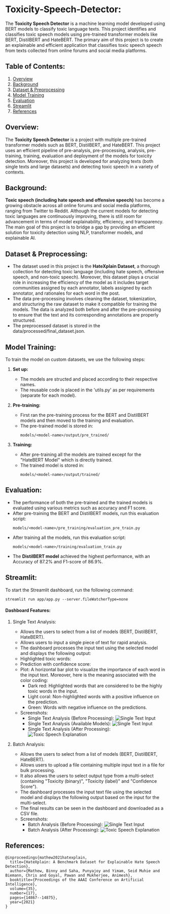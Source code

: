 # Toxicity-Speech-Detector:

The **Toxicity Speech Detector** is a machine learning model developed using BERT models to classify toxic language texts. This project identifies and classifies toxic speech models using pre-trained transformer models like BERT, DistilBERT and HateBERT. The primary aim of this project is to create an explainable and efficient application that classifies toxic speech speech from texts collected from online forums and social media platforms.

## Table of Contents:

1. [Overview](#overview)
2. [Background](#background)
3. [Dataset & Preprocessing](#dataset-preprocessing)
4. [Model Training](#model-training)
5. [Evaluation](#evaluation)
6. [Streamlit](#streamlit)
7. [References](#references)

## Overview:

The **Toxicity Speech Detector** is a project with multiple pre-trained transformer models such as BERT, DistilBERT, and HateBERT. This project uses an efficient pipeline of pre-analysis, pre-processing, analysis, pre-training, training, evaluation and deployment of the models for toxicity detection. Moreover, this project is developed for analyzing texts (both single texts and large datasets) and detecting toxic speech in a variety of contexts.

## Background:

**Toxic speech (including hate speech and offensive speech)** has become a growing obstacle across all online forums and social media platforms, ranging from Twitter to Reddit. Although the current models for detecting toxic languages are continuously improving, there is still room for advancement in terms of model explainability, efficiency, and transparency. The main goal of this project is to bridge a gap by providing an efficient solution for toxicity detection using NLP, transformer models, and explainable AI.

## Dataset & Preprocessing:

- The dataset used in this project is the **HateXplain Dataset**, a thorough collection for detecting toxic language (including hate speech, offensive speech, and non-toxic speech). Moreover, this dataset plays a crucial role in increasing the efficiency of the model as it includes target communities assigned by each annotator, labels assigned by each annotator, and rationales for each word in the post.
- The data pre-processing involves cleaning the dataset, tokenization, and structuring the raw dataset to make it compatible for training the models. The data is analyzed both before and after the pre-processing to ensure that the text and its corresponding annotations are properly structured.
- The preprocessed dataset is stored in the data/processed/final_dataset.json.

## Model Training:
To train the model on custom datasets, we use the following steps:
1. **Set up:**
   - The models are structed and placed according to their respective names.
   - The reusable code is placed in the 'utils.py' as per requirements (separate for each model).

2. **Pre-training:**
   - First ran the pre-training process for the BERT and DistilBERT models and then moved to the training and evaluation.
   - The pre-trained model is stored in:
     ```
     models/<model-name>/output/pre_trained/
     ```
3. **Training:**
   - After pre-training all the models are trained except for the "HateBERT Model" which is directly trained.
   - The trained model is stored in:
     ```
     models/<model-name>/output/trained/
     ```

## Evaluation:
- The performance of both the pre-trained and the trained models is evaluated using various metrics such as accuracy and F1 score.
- After pre-training the BERT and DistilBERT models, run this evaluation script:
  ```
  models/<model-name>/pre_training/evaluation_pre_train.py
  ```
- After training all the models, run this evaluation script:
  ```
  models/<model-name>/training/evaluation_train.py
  ```
- The **DistilBERT model** achieved the highest performance, with an Accuracy of 87.2% and F1-score of 86.9%.

## Streamlit:
To start the Streamlit dashboard, run the following command:
```
streamlit run app/app.py --server.fileWatcherType=none
```

#### Dashboard Features:
  1. Single Text Analysis:
     - Allows the users to select from a list of models (BERT, DistilBERT, HateBERT).
     - Allows users to input a single piece of text for rapid analysis.
     - The dashboard processes the input text using the selected model and displays the following output:
     - Highlighted toxic words:
     - Prediction with confidence score:
     - Plot: A horizontal bar plot to visualize the importance of each word in the input text. Moreover, here is the meaning associated with the color coding:
       - Dark red: Highlighted words that are considered to be the highly toxic words in the input.
       - Light coral: Non-highlighted words with a positive influence on the prediction.
       - Green: Words with negative influence on the predictions.
     - Screenshots:
       - Single Text Analysis (Before Processing):
         ![Single Text Input](/screenshots/single_text_analysis/before.png)
       - Single Text Analysis (Available Models):
         ![Single Text Input](/screenshots/single_text_analysis/models.png)
       - Single Text Analysis (After Processing):
         ![Toxic Speech Explanation](/screenshots/single_text_analysis/after.png)

  2. Batch Analysis:
     - Allows the users to select from a list of models (BERT, DistilBERT, HateBERT).
     - Allows users to upload a file containing multiple input text in a file for bulk processing.
     - It also allows the users to select output type from a multi-select (containing "Toxicity (binary)", "Toxicity (label)" and "Confidence Score").
     - The dashboard processes the input text file using the selected model and displays the following output based on the input for the multi-select.
     - The final results can be seen in the dashboard and downloaded as a CSV file.
     - Screenshots:
       - Batch Analysis (Before Processing):
         ![Single Text Input](/screenshots/batch_analysis/before.png)
       - Batch Analysis (After Processing):
         ![Toxic Speech Explanation](/screenshots/batch_analysis/after.png)

## References:
```
@inproceedings{mathew2021hatexplain,
  title={HateXplain: A Benchmark Dataset for Explainable Hate Speech Detection},
  author={Mathew, Binny and Saha, Punyajoy and Yimam, Seid Muhie and Biemann, Chris and Goyal, Pawan and Mukherjee, Animesh},
  booktitle={Proceedings of the AAAI Conference on Artificial Intelligence},
  volume={35},
  number={17},
  pages={14867--14875},
  year={2021}
}
```
